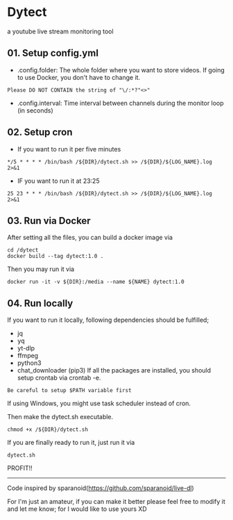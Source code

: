 # Dytect
a youtube live stream monitoring tool

## 01. Setup config.yml
- .config.folder: The whole folder where you want to store videos. If going to use Docker, you don't have to change it.
```
Please DO NOT CONTAIN the string of "\/:*?"<>"
```
- .config.interval: Time interval between channels during the monitor loop (in seconds)

## 02. Setup cron
- If you want to run it per five minutes
```
*/5 * * * * /bin/bash /${DIR}/dytect.sh >> /${DIR}/${LOG_NAME}.log 2>&1
```
- IF you want to run it at 23:25
```
25 23 * * * /bin/bash /${DIR}/dytect.sh >> /${DIR}/${LOG_NAME}.log 2>&1
```

## 03. Run via Docker
After setting all the files, you can build a docker image via
```
cd /dytect
docker build --tag dytect:1.0 .
```
Then you may run it via
```
docker run -it -v ${DIR}:/media --name ${NAME} dytect:1.0
```

## 04. Run locally
If you want to run it locally, following dependencies should be fulfilled;
- jq
- yq
- yt-dlp
- ffmpeg
- python3
- chat_downloader (pip3)
If all the packages are installed, you should setup crontab via crontab -e.
```
Be careful to setup $PATH variable first
```
If using Windows, you might use task scheduler instead of cron.

Then make the dytect.sh executable.
```
chmod +x /${DIR}/dytect.sh
```
If you are finally ready to run it, just run it via
```
dytect.sh
```
PROFIT!!
***
Code inspired by sparanoid(https://github.com/sparanoid/live-dl)

For I'm just an amateur, if you can make it better please feel free to modify it and let me know; for I would like to use yours XD
